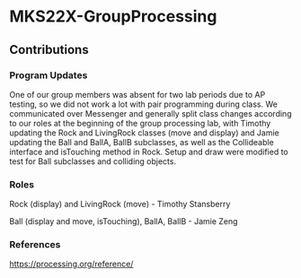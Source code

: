 # MKS22X-GroupProcessing

## Contributions

### Program Updates

One of our group members was absent for two lab periods due to AP testing, so we did not work a lot with pair programming during class. We communicated over Messenger and generally split class changes according to our roles at the beginning of the group processing lab, with Timothy updating the Rock and LivingRock classes (move and display) and Jamie updating the Ball and BallA, BallB subclasses, as well as the Collideable interface and isTouching method in Rock. Setup and draw were modified to test for Ball subclasses and colliding objects.  


### Roles

Rock (display) and LivingRock (move) - Timothy Stansberry <br />

Ball (display and move, isTouching), BallA, BallB - Jamie Zeng <br />

### References
https://processing.org/reference/
